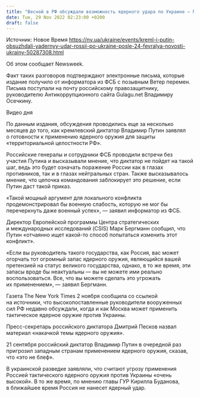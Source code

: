 ```yaml
---
title: "Весной в РФ обсуждали возможность ядерного удара по Украине — Newsweek"
date: Tue, 29 Nov 2022 02:23:00 +0200
draft: false
---
```

Источник: Новое Время https://nv.ua/ukraine/events/kreml-i-putin-obsuzhdali-yadernyy-udar-rossii-po-ukraine-posle-24-fevralya-novosti-ukrainy-50287308.html


Об этом сообщает Newsweek.

Факт таких разговоров подтверждают электронные письма, которые издание получило от информатора из ФСБ с позывным Ветер перемен. Письма поступали на почту российскому правозащитнику, руководителю Антикоррупционного сайта Gulagu.net Владимиру Осечкину.

 Видео дня   

По данным издания, обсуждения проводились еще за несколько месяцев до того, как кремлевский диктатор Владимир Путин заявлял о готовности к применению ядерного оружия для защиты «территориальной целостности РФ».

Российские генералы и сотрудники ФСБ проводили встречи без участия Путина и высказывали мнение, что диктатор не пойдет на такой шаг, ведь это будет означать поражение России как в глазах противников, так и в глазах нейтральных стран. Также высказывалось мнение, что цепочка командования заблокирует это решение, если Путин даст такой приказ.

«Такой мощный аргумент для локального конфликта продемонстрировал бы военную слабость, которую не мог бы перечеркнуть даже военный успех», — заявил информатор из ФСБ.

Директор Европейской программы Центра стратегических и международных исследований (CSIS) Марк Бергманн сообщил, что Путин «отчаянно ищет какой-то способ попытаться изменить этот конфликт».

«Если вы руководитель такого государства, как Россия, вас может огорчать тот огромный запас ядерного оружия, являющийся вашей претензией на статус великого государства, однако, в то же время, эти запасы вроде бы неактуальны — вы не можете ими реально воспользоваться. Все, что вы можете сделать это угрожать их применением», — заявил Бергманн.

Газета The New York Times 2 ноября сообщила со ссылкой на источники, что высокопоставленные руководители вооруженных сил РФ недавно обсуждали, когда и как Москва может применить тактическое ядерное оружие против Украины.

Пресс-секретарь российского диктатора Дмитрий Песков назвал материал «накачкой темы ядерного оружия».

21 сентября российский диктатор Владимир Путин в очередной раз пригрозил западным странам применением ядерного оружия, сказав, что «это не блеф».

В украинской разведке заявляли, что считают угрозу применения Россией тактического ядерного оружия против Украины «очень высокой». В то же время, по мнению главы ГУР Кирилла Буданова, в ближайшее время Россия не нанесет ядерный удар.
